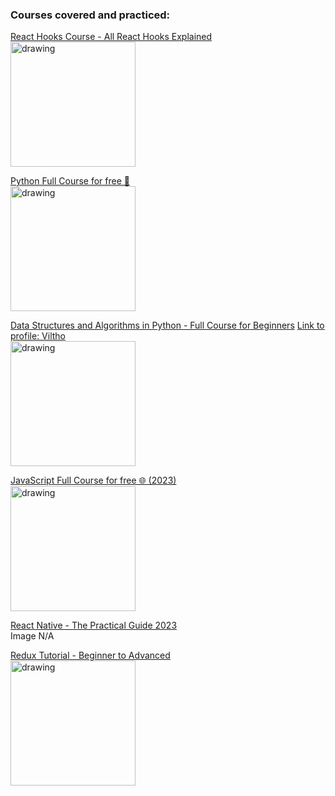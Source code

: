 ### Courses covered and practiced:


[React Hooks Course - All React Hooks Explained](https://www.youtube.com/watch?v=LlvBzyy-558)
<br>
<img src="https://i.ytimg.com/vi/LlvBzyy-558/hq720.jpg?sqp=-oaymwEcCOgCEMoBSFXyq4qpAw4IARUAAIhCGAFwAcABBg==&rs=AOn4CLBsy3R83DtobYNkaQF2KoDa1ENY0w" alt="drawing" width="200"/>

[Python Full Course for free 🐍](https://www.youtube.com/watch?v=XKHEtdqhLK8)
<br>
<img src="https://i.ytimg.com/vi/XKHEtdqhLK8/hq720.jpg?sqp=-oaymwEcCOgCEMoBSFXyq4qpAw4IARUAAIhCGAFwAcABBg==&rs=AOn4CLBae20jEWLVRS7V81SCWosPrpdH9A" alt="drawing" width="200"/>

[Data Structures and Algorithms in Python - Full Course for Beginners](https://www.youtube.com/watch?v=pkYVOmU3MgA)
[Link to profile: Viltho](https://jovian.com/viltho)
<br>
<img src="https://i.ytimg.com/vi/pkYVOmU3MgA/hq720.jpg?sqp=-oaymwEcCOgCEMoBSFXyq4qpAw4IARUAAIhCGAFwAcABBg==&rs=AOn4CLD1AFZACAEgyHOEZsw1BsHoMI3fFA" alt="drawing" width="200"/>

[JavaScript Full Course for free 🌐 (2023)](https://www.youtube.com/watch?v=8dWL3wF_OMw)
<br>
<img src="https://i.ytimg.com/vi/8dWL3wF_OMw/hq720.jpg?sqp=-oaymwEcCOgCEMoBSFXyq4qpAw4IARUAAIhCGAFwAcABBg==&rs=AOn4CLDHlDskATBEhYmWA2O-ECJKWN2TSA" alt="drawing" width="200"/>

[React Native - The Practical Guide 2023](https://www.udemy.com/course/react-native-the-practical-guide/)
<br>
Image N/A

[Redux Tutorial - Beginner to Advanced
](https://www.youtube.com/watch?v=zrs7u6bdbUw)
<br>
<img src="https://i.ytimg.com/vi/zrs7u6bdbUw/hq720.jpg?sqp=-oaymwEcCNAFEJQDSFXyq4qpAw4IARUAAIhCGAFwAcABBg==&rs=AOn4CLBNE0COxtYjoiQN0Oh4LQKecMKybA" alt="drawing" width="200"/>

